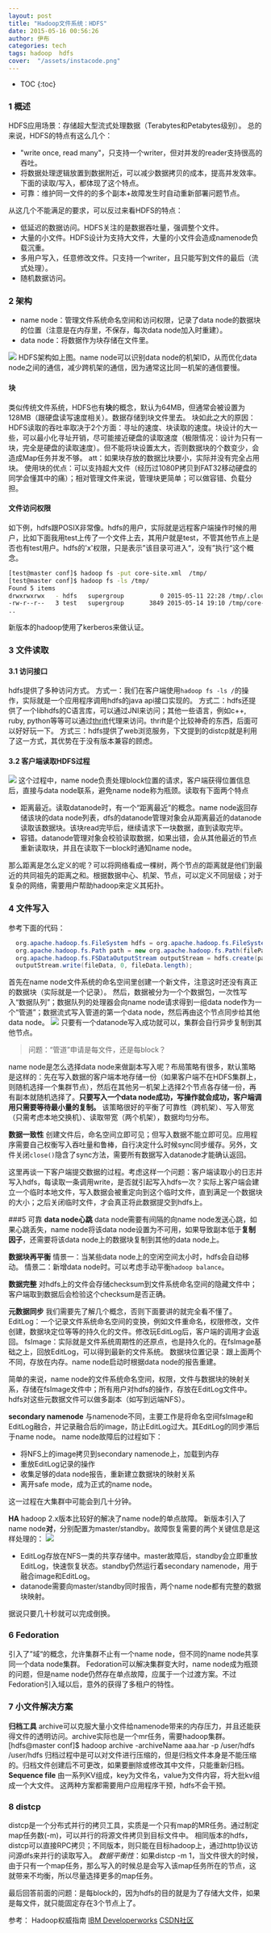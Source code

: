 ```yaml
---
layout: post
title: "Hadoop文件系统：HDFS"
date: 2015-05-16 00:56:26
author: 伊布
categories: tech
tags: hadoop  hdfs
cover:  "/assets/instacode.png"
---
```


* TOC
{:toc}


### 1 概述
HDFS应用场景：存储超大型流式处理数据（Terabytes和Petabytes级别）。
总的来说，HDFS的特点有这么几个：

- "write once, read many"，只支持一个writer，但对并发的reader支持很高的吞吐。
- 将数据处理逻辑放置到数据附近，可以减少数据拷贝的成本，提高并发效率。下面的读取/写入，都体现了这个特点。
- 可靠：维护同一文件的的多个副本+故障发生时自动重新部署问题节点。


从这几个不能满足的要求，可以反过来看HDFS的特点：

- 低延迟的数据访问。HDFS关注的是数据吞吐量，强调整个文件。
- 大量的小文件。HDFS设计为支持大文件，大量的小文件会造成namenode负载沉重。
- 多用户写入，任意修改文件。只支持一个writer，且只能写到文件的最后（流式处理）。
- 随机数据访问。

### 2 架构

- name node：管理文件系统命名空间和访问权限，记录了data node的数据块的位置（注意是在内存里，不保存，每次data node加入时重建）。
- data node：将数据作为块存储在文件里。

![](http://www.ibm.com/developerworks/cn/web/wa-introhdfs/fig1.gif)
HDFS架构如上图。name node可以识别data node的机架ID，从而优化data node之间的通信，减少跨机架的通信，因为通常这比同一机架的通信要慢。

#### 块
类似传统文件系统，HDFS也有**块**的概念，默认为64MB，但通常会被设置为128MB（跟硬盘读写速度相关）。数据存储到块文件里去。
块如此之大的原因：HDFS读取的吞吐率取决于2个方面：寻址的速度、块读取的速度。块设计的大一些，可以最小化寻址开销，尽可能接近硬盘的读取速度（极限情况：设计为只有一块，完全是硬盘的读取速度）。但不能将块设置太大，否则数据块的个数变少，会造成Map任务并发不够。
att：如果块存放的数据比块要小，实际并没有完全占用块。
使用块的优点：可以支持超大文件（经历过1080P拷贝到FAT32移动硬盘的同学会懂其中的痛）；相对管理文件来说，管理块更简单；可以做容错、负载分担。

#### 文件访问权限
如下例，hdfs跟POSIX非常像。hdfs的用户，实际就是远程客户端操作时候的用户，比如下面我用test上传了一个文件上去，其用户就是test，不管其他节点上是否也有test用户。hdfs的'x'权限，只是表示”该目录可进入“，没有”执行“这个概念。

```bash
[test@master conf]$ hadoop fs -put core-site.xml  /tmp/
[test@master conf]$ hadoop fs -ls /tmp/
Found 5 items
drwxrwxrwx   - hdfs   supergroup          0 2015-05-11 22:28 /tmp/.cloudera_health_monitoring_canary_files
-rw-r--r--   3 test   supergroup       3849 2015-05-14 19:10 /tmp/core-site.xml
..
```

新版本的hadoop使用了kerberos来做认证。

### 3 文件读取
#### 3.1 访问接口
hdfs提供了多种访问方式。
方式一：我们在客户端使用`hadoop fs -ls /`的操作，实际就是一个应用程序调用hdfs的java api接口实现的。
方式二：hdfs还提供了一个libhdfs的C语言库，可以通过JNI来访问；其他一些语言，例如c++, ruby, python等等可以通过[thrift](http://dongxicheng.org/search-engine/thrift-framework-intro/)代理来访问。thrift是个比较神奇的东西，后面可以好好玩一下。
方式三：hdfs提供了web浏览服务，下文提到的distcp就是利用了这一方式，其优势在于没有版本兼容的顾虑。

#### 3.2 客户端读取HDFS过程
![](http://upload.news.cecb2b.com/2014/1108/1415426527715.jpg?_=42872)
这个过程中，name node负责处理block位置的请求，客户端获得位置信息后，直接与data node联系，避免name node称为瓶颈。读取有下面两个特点

- 距离最近。读取datanode时，有一个“距离最近”的概念。name node返回存储该块的data node列表，dfs的datanode管理对象会从距离最近的datanode读取该数据块。该块read完毕后，继续请求下一块数据，直到读取完毕。
- 容错。datanode管理对象会校验读取数据，如果出错，会从其他最近的节点重新读取块，并且在读取下一block时通知name node。

那么距离是怎么定义的呢？可以将网络看成一棵树，两个节点的距离就是他们到最近的共同祖先的距离之和。根据数据中心、机架、节点，可以定义不同层级；对于复杂的网络，需要用户帮助hadoop来定义其拓扑。

### 4 文件写入
参考下面的代码：

```java
  org.apache.hadoop.fs.FileSystem hdfs = org.apache.hadoop.fs.FileSystem.get(config);
  org.apache.hadoop.fs.Path path = new org.apache.hadoop.fs.Path(filePath);
  org.apache.hadoop.fs.FSDataOutputStream outputStream = hdfs.create(path);
  outputStream.write(fileData, 0, fileData.length);
```

首先在name node文件系统的命名空间里创建一个新文件，注意这时还没有真正的数据块（实际就是一个记录）。
然后，数据被分为一个个数据包，一次性写入“数据队列”；数据队列的处理器会向name node请求得到一组data node作为一个“管道”；数据流式写入管道的第一个data node，然后再由这个节点同步给其他data node。
![](http://upload.news.cecb2b.com/2014/1108/1415426527902.jpg?_=6898)
只要有一个datanode写入成功就可以，集群会自行异步复制到其他节点。

> 问题：“管道”申请是每文件，还是每block？

name node是怎么选择data node来做副本写入呢？布局策略有很多，默认策略是这样的：先在写入数据的客户端本地存储一份（如果客户端不在HDFS集群上，则随机选择一个集群节点），然后在其他另一机架上选择2个节点各存储一份，再有副本就随机选择了。**只要写入一个data node成功，写操作就会成功，客户端调用只需要等待最小量的复制。**
该策略很好的平衡了可靠性（跨机架）、写入带宽（只需考虑本地交换机）、读取带宽（两个机架），数据均匀分布。

**数据一致性**
创建文件后，命名空间立即可见；但写入数据不能立即可见。应用程序需要自己权衡写入吞吐量和鲁棒，自行决定什么时候sync同步缓存。另外，文件关闭`close()`隐含了sync方法，需要所有数据写入datanode才能确认返回。

这里再谈一下客户端提交数据的过程。考虑这样一个问题：客户端读取小的日志并写入hdfs，每读取一条调用write，是否就引起写入hdfs一次？实际上客户端会建立一个临时本地文件，写入数据会被重定向到这个临时文件，直到满足一个数据块的大小；之后关闭临时文件，才会真正将此数据提交到hdfs上。

###5 可靠
**data node心跳**
data node需要有间隔的向name node发送心跳，如果心跳丢失，name node将该data node设置为不可用，如果导致副本低于**复制因子**，还需要将该data node上的数据块复制到其他的data node上。

**数据块再平衡**
情景一：当某些data node上的空闲空间太小时，hdfs会自动移动。
情景二：新增data node时。可以考虑手动平衡`hadoop balance`。

**数据完整**
对hdfs上的文件会存储checksum到文件系统命名空间的隐藏文件中；客户端取到数据后会检验这个checksum是否正确。

**元数据同步**
我们需要先了解几个概念，否则下面要讲的就完全看不懂了。
EditLog：一个记录文件系统命名空间的变换，例如文件重命名，权限修改，文件创建，数据块定位等等的持久化的文件。修改玩EditLog后，客户端的调用才会返回。
fsImage：实际就是文件系统周期性的还原点，也是持久化的。在fsImage基础之上，回放EditLog，可以得到最新的文件系统。
数据块位置记录：跟上面两个不同，存放在内存。name node启动时根据data node的报告重建。

简单的来说，name node的文件系统命名空间，权限，文件与数据块的映射关系，存储在fsImage文件中；所有用户对hdfs的操作，存放在EditLog文件中。hdfs对这些元数据文件可以做多副本（如写到远端NFS）。

**secondary namenode**
与namenode不同，主要工作是将命名空间fsImage和EditLog融合，并记录融合后的image，防止EditLog过大。其EditLog的同步滞后于name node。
name node故障后的过程如下：

- 将NFS上的image拷贝到secondary namenode上，加载到内存
- 重放EditLog记录的操作
- 收集足够的data node报告，重新建立数据块的映射关系
- 离开safe mode，成为正式的name node。

这一过程在大集群中可能会到几十分钟。

**HA**
hadoop 2.x版本比较好的解决了name node的单点故障。
新版本引入了name node**对**，分别配置为master/standby。故障恢复需要的两个关键信息是这样处理的：
![](http://pic002.cnblogs.com/images/2012/402771/2012120917500498.png)

- EditLog存放在NFS一类的共享存储中。master故障后，standby会立即重放EditLog，快速恢复状态。standby仍然运行着secondary namenode，用于融合image和EditLog。
- datanode需要向master/standby同时报告，两个name node都有完整的数据块映射。

据说只要几十秒就可以完成倒换。

### 6 Fedoration
引入了”域“的概念，允许集群不止有一个name node，但不同的name node共享同一个data node集群。
Fedoration可以解决集群变大时，name node成为瓶颈的问题，但是name node仍然存在单点故障，应属于一个过渡方案。不过Fedoration引入域以后，意外的获得了多租户的特性。

### 7 小文件解决方案
**归档工具**
archive可以克服大量小文件给namenode带来的内存压力，并且还能获得文件的透明访问。archive实际也是一个mr任务，需要hadoop集群。
[hdfs@master conf]$  hadoop archive -archiveName aaa.har -p /user/hdfs /user/hdfs
归档过程中是可以对文件进行压缩的，但是归档文件本身是不能压缩的。归档文件创建后不可更改，如果要删除或修改其中文件，只能重新归档。
**Sequence file**
由一系列KV组成，key为文件名，value为文件内容，将大批kv组成一个大文件。
这两种方案都需要用户应用程序干预，hdfs不会干预。

### 8 distcp
distcp是一个分布式并行的拷贝工具，实质是一个只有map的MR任务。通过制定map任务数(-m)，可以并行的将源文件拷贝到目标文件中。
相同版本的hdfs，distcp可以直接RPC拷贝；不同版本，则只能在目标hadoop上，通过http协议访问源dfs来并行的读取写入。
*数据平衡性*：如果distcp -m 1，当文件很大的时候，由于只有一个map任务，那么写入的时候总是会写入该map任务所在的节点，这就带来不均衡，所以尽量选择更多的map任务。

最后回答前面的问题：是每block的，因为hdfs的目的就是为了存储大文件，如果是每文件，就只能固定存在3个节点上了。


参考：
Hadoop权威指南
[IBM Developerworks](http://www.ibm.com/developerworks/cn/web/wa-introhdfs/)
[CSDN社区](http://www.cnblogs.com/beanmoon/archive/2012/12/11/2809315.html)
